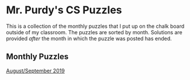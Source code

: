 # Mr. Purdy's CS Puzzles

This is a collection of the monthly puzzles that I put up on the chalk board outside of my classroom.  The puzzles are sorted by month.  Solutions are provided *after* the month in which the puzzle was posted has ended.  

## Monthly Puzzles
[August/September 2019](./2019-09/README.md)
